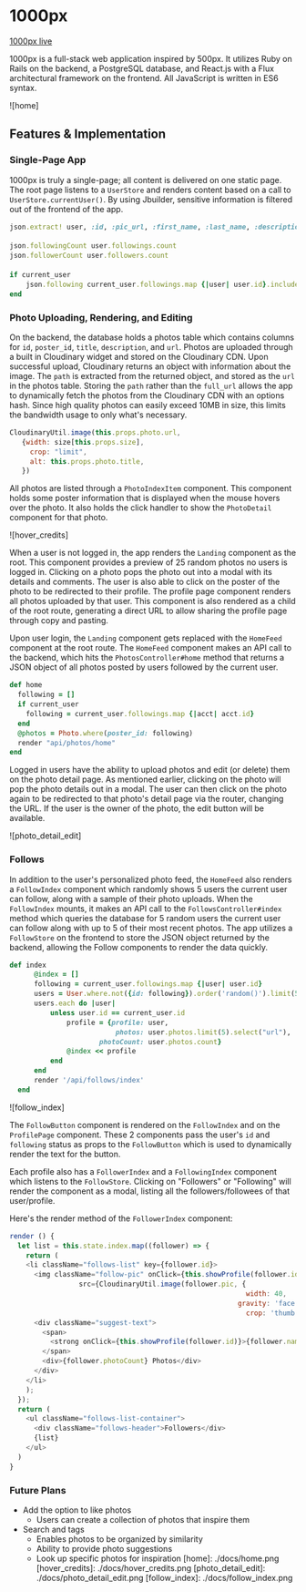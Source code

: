 # 1000px

[1000px live][heroku]

[heroku]: http://www.1000px.us

1000px is a full-stack web application inspired by 500px. It utilizes Ruby on Rails on the backend, a PostgreSQL database, and React.js with a Flux architectural framework on the frontend. All JavaScript is written in ES6 syntax.

![home]

## Features & Implementation

### Single-Page App

1000px is truly a single-page; all content is delivered on one static page.  The root page listens to a `UserStore` and renders content based on a call to `UserStore.currentUser()`.  By using Jbuilder, sensitive information is filtered out of the frontend of the app.

```ruby
json.extract! user, :id, :pic_url, :first_name, :last_name, :description, :cover

json.followingCount user.followings.count
json.followerCount user.followers.count

if current_user
	json.following current_user.followings.map {|user| user.id}.include?(user.id)
end
```

### Photo Uploading, Rendering, and Editing
  On the backend, the database holds a photos table which contains columns for `id`, `poster_id`, `title`, `description`, and `url`. Photos are uploaded through a built in Cloudinary widget and stored on the Cloudinary CDN. Upon successful upload, Cloudinary returns an object with information about the image. The `path` is extracted from the returned object, and stored as the `url` in the photos table. Storing the `path` rather than the `full_url` allows the app to dynamically fetch the photos from the Cloudinary CDN with an options hash. Since high quality photos can easily exceed 10MB in size, this limits the bandwidth usage to only what's necessary.

  ```javascript
  CloudinaryUtil.image(this.props.photo.url,
     {width: size[this.props.size],
       crop: "limit",
       alt: this.props.photo.title,
     })
  ```

  All photos are listed through a `PhotoIndexItem` component. This component holds some poster information that is displayed when the mouse hovers over the photo. It also holds the click handler to show the `PhotoDetail` component for that photo.

  ![hover_credits]


  When a user is not logged in, the app renders the `Landing` component as the root. This component provides a preview of 25 random photos no users is logged in. Clicking on a photo pops the photo out into a modal with its details and comments. The user is also able to click on the poster of the photo to be redirected to their profile. The profile page component renders all photos uploaded by that user. This component is also rendered as a child of the root route, generating a direct URL to allow sharing the profile page through copy and pasting.

  Upon user login, the `Landing` component gets replaced with the `HomeFeed` component at the root route. The `HomeFeed` component makes an API call to the backend, which hits the  `PhotosController#home` method that returns a JSON object of all photos posted by users followed by the current user.

  ```ruby
  def home
    following = []
    if current_user
      following = current_user.followings.map {|acct| acct.id}
    end
    @photos = Photo.where(poster_id: following)
    render "api/photos/home"
  end
```

  Logged in users have the ability to upload photos and edit (or delete) them on the photo detail page. As mentioned earlier, clicking on the photo will pop the photo details out in a modal. The user can then click on the photo again to be redirected to that photo's detail page via the router, changing the URL. If the user is the owner of the photo, the edit button will be available.

  ![photo_detail_edit]


### Follows

   In addition to the user's personalized photo feed, the `HomeFeed` also renders a `FollowIndex` component which randomly shows 5 users the current user can follow, along with a sample of their photo uploads. When the `FollowIndex` mounts, it makes an API call to the `FollowsController#index` method which queries the database for 5 random users the current user can follow along with up to 5 of their most recent photos. The app utilizes a `FollowStore` on the frontend to store the JSON object returned by the backend, allowing the Follow components to render the data quickly.

  ```ruby
  def index
		@index = []
		following = current_user.followings.map {|user| user.id}
		users = User.where.not({id: following}).order('random()').limit(5)
		users.each do |user|
			unless user.id == current_user.id
				profile = {profile: user,
                    		photos: user.photos.limit(5).select("url"),
                		photoCount: user.photos.count}
				@index << profile
			end
		end
		render '/api/follows/index'
	end
  ```

![follow_index]


  The `FollowButton` component is rendered on the `FollowIndex` and on the `ProfilePage` component. These 2 components pass the user's `id` and `following` status as props to the `FollowButton` which is used to dynamically render the text for the button.

  Each profile also has a `FollowerIndex` and a `FollowingIndex` component which listens to the `FollowStore`. Clicking on "Followers" or "Following" will render the component as a modal, listing all the followers/followees of that user/profile.

  Here's the render method of the `FollowerIndex` component:

  ```javascript
  render () {
    let list = this.state.index.map((follower) => {
      return (
      <li className="follows-list" key={follower.id}>
        <img className="follow-pic" onClick={this.showProfile(follower.id)}
				   src={CloudinaryUtil.image(follower.pic, {
						 									width: 40,
														  gravity: 'face',
															crop: 'thumb'})}/>
        <div className="suggest-text">
          <span>
			<strong onClick={this.showProfile(follower.id)}>{follower.name}</strong>
		  </span>
          <div>{follower.photoCount} Photos</div>
        </div>
      </li>
      );
    });
    return (
      <ul className="follows-list-container">
        <div className="follows-header">Followers</div>
        {list}
      </ul>
    )
  }
  ```

### Future Plans
* Add the option to like photos
	* Users can create a collection of photos that inspire them
* Search and tags
	* Enables photos to be organized by similarity
	* Ability to provide photo suggestions
	* Look up specific photos for inspiration
[home]: ./docs/home.png
[hover_credits]: ./docs/hover_credits.png
[photo_detail_edit]: ./docs/photo_detail_edit.png
[follow_index]: ./docs/follow_index.png
